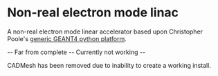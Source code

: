 # Non-real electron mode linac 

A non-real electron mode linear accelerator based upon Christopher Poole's [generic GEANT4 python platform](https://github.com/christopherpoole/linac).

 -- Far from complete -- Currently not working --

CADMesh has been removed due to inability to create a working install.
